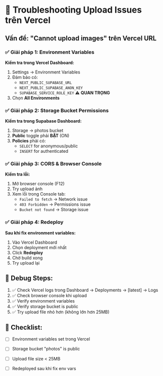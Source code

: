 # 🔧 Troubleshooting Upload Issues trên Vercel

## Vấn đề: "Cannot upload images" trên Vercel URL

### ✅ Giải pháp 1: Environment Variables

**Kiểm tra trong Vercel Dashboard:**

1. Settings → Environment Variables
2. Đảm bảo có:
   - `NEXT_PUBLIC_SUPABASE_URL`
   - `NEXT_PUBLIC_SUPABASE_ANON_KEY`
   - `SUPABASE_SERVICE_ROLE_KEY` ⚠️ **QUAN TRỌNG**
3. Chọn **All Environments**

### ✅ Giải pháp 2: Storage Bucket Permissions

**Kiểm tra trong Supabase Dashboard:**

1. Storage → photos bucket
2. **Public** toggle phải **BẬT** (ON)
3. **Policies** phải có:
   - `SELECT` for anonymous/public
   - `INSERT` for authenticated

### ✅ Giải pháp 3: CORS & Browser Console

**Kiểm tra lỗi:**

1. Mở browser console (F12)
2. Try upload ảnh
3. Xem lỗi trong Console tab:
   - `Failed to fetch` → Network issue
   - `403 Forbidden` → Permissions issue
   - `Bucket not found` → Storage issue

### ✅ Giải pháp 4: Redeploy

**Sau khi fix environment variables:**

1. Vào Vercel Dashboard
2. Chọn deployment mới nhất
3. Click **Redeploy**
4. Chờ build xong
5. Try upload lại

## 📝 Debug Steps:

1. ✅ Check Vercel logs trong Dashboard → Deployments → [latest] → Logs
2. ✅ Check browser console khi upload
3. ✅ Verify environment variables
4. ✅ Verify storage bucket is public
5. ✅ Try upload file nhỏ hơn (không lớn hơn 25MB)

## 🎯 Checklist:

- [ ] Environment variables set trong Vercel
- [ ] Storage bucket "photos" is public
- [ ] Upload file size < 25MB
- [ ] Redeployed sau khi fix env vars


